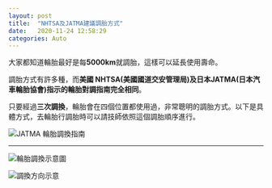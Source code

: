 ```yaml
---
layout: post
title:  "NHTSA及JATMA建議調胎方式"
date:   2020-11-24 12:58:29
categories: Auto
---
```

大家都知道輪胎最好是每**5000km**就調胎，這樣可以延長使用壽命。

調胎方式有許多種，而**美國 NHTSA(美國國道交安管理局)及日本JATMA(日本汽車輪胎協會)**指示的**輪胎對調指南完全相同**。

只要經過**三次調換**，輪胎會在四個位置都使用過，非常聰明的調胎方式。以下是具體方式，去輪胎行調胎時可以請技師依照這個調胎順序進行。

![JATMA 輪胎調換指南](https://www.jatma.or.jp/media/tireohanashi/images/pic310.png)

---

![輪胎調換示意圖](https://attach.mobile01.com/attach/202307/mobile01-2e1893169f4c34081d996c1dca417758.png)

![調換方向示意](https://attach.mobile01.com/attach/202307/mobile01-655ab00dedfbbd50600b92d27169eddd.png)
